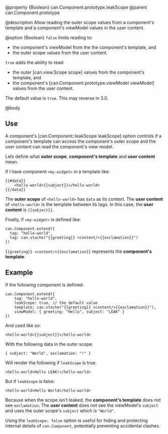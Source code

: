 @property {Boolean} can.Component.prototype.leakScope
@parent can.Component.prototype

@description Allow reading the outer scope values from a component's template and
a component's viewModel values in the user content.

@option {Boolean}  `false` limits reading to:
 
- the component's viewModel from the the component's template, and
- the outer scope values from the user content.

`true` adds the ability to read:

- the outer [can.view.Scope scope] values from the component's template, and
- the component's [can.Component.prototype.viewModel viewModel] values from the user content. 
 
The default value is `true`.  This may reverse in 3.0.

@body

## Use

A component's [can.Component::leakScope leakScope] option controls if a 
component's template can access the component's outer scope and the 
user content can read the component's view model.

Lets define what __outer scope__, __component's template__ and __user content__ mean.

If I have component `<my-widget>` in a template like:

```
{{#data}}
	<hello-world>{{subject}}</hello-world>
{{/data}}
```

The __outer scope__ of `<hello-world>` has `data` as its context.  The __user content__ of
`<hello-world>` is the template between its tags.  In this case, the __user content__
is `{{subject}}`.

Finally, if `<my-widget>` is defined like:

```
can.Component.extend({
  tag: "hello-world",
  tag: can.stache("{{greeting}} <content/>{{exclamation}}")
})
```

`{{greeting}} <content/>{{exclamation}}` represents the __component's template__.

## Example

If the following component is defined:

    can.Component.extend({
        tag: "hello-world",
        leakScope: true, // the default value
        template: can.stache("{{greeting}} <content/>{{exclamation}}"),
        viewModel: { greeting: "Hello", subject: "LEAK" }
    })

And used like so:

    <hello-world>{{subject}}</hello-world>

With the following data in the outer scope:

    { subject: "World", exclamation: "!" }

Will render the following if `leakScope` is true:

    <hello-world>Hello LEAK!</hello-world>

But if `leakScope` is false:

    <hello-world>Hello World</hello-world>

Because when the scope isn't leaked, the __component's template__ 
does not see `exclamation`. The __user content__ does not see the 
viewModel's `subject` and uses the outer scope's `subject` which is `"World"`.

Using the `leakScope: false` option is useful for hiding and protecting
internal details of `can.Component`, potentially preventing accidental
clashes.
